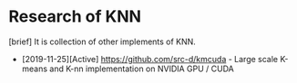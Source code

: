# Research of KNN
[brief]
It is collection of other implements of KNN.

* [2019-11-25][Active] https://github.com/src-d/kmcuda - Large scale K-means and K-nn implementation on NVIDIA GPU / CUDA
